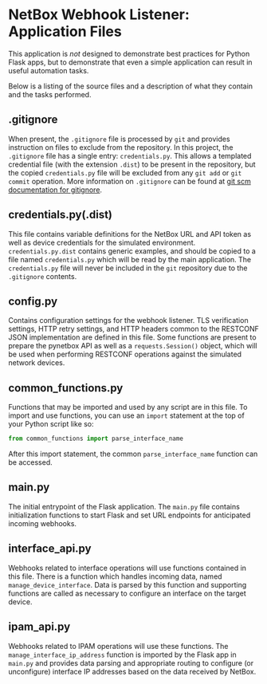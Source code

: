 # NetBox Webhook Listener: Application Files

This application is *not* designed to demonstrate best practices for Python Flask apps, but to demonstrate that even a simple application can result in useful automation tasks.

Below is a listing of the source files and a description of what they contain and the tasks performed.

## .gitignore
When present, the ```.gitignore``` file is processed by ```git``` and provides instruction on files to exclude from the repository. In this project, the ```.gitignore``` file has a single entry: ```credentials.py```. This allows a templated credential file (with the extension ```.dist```) to be present in the repository, but the copied ```credentials.py``` file will be excluded from any ```git add``` or ```git commit``` operation. More information on ```.gitignore``` can be found at [git scm documentation for gitignore](https://git-scm.com/docs/gitignore). 

## credentials.py(.dist)
This file contains variable definitions for the NetBox URL and API token as well as device credentials for the simulated environment. ```credentials.py.dist``` contains generic examples, and should be copied to a file named ```credentials.py``` which will be read by the main application. The ```credentials.py``` file will never be included in the ```git``` repository due to the ```.gitignore``` contents.

## config.py
Contains configuration settings for the webhook listener. TLS verification settings, HTTP retry settings, and HTTP headers common to the RESTCONF JSON implementation are defined in this file. Some functions are present to prepare the pynetbox API as well as a ```requests.Session()``` object, which will be used when performing RESTCONF operations against the simulated network devices.

## common_functions.py
Functions that may be imported and used by any script are in this file. To import and use functions, you can use an ```import``` statement at the top of your Python script like so:

```python
from common_functions import parse_interface_name
```

After this import statement, the common ```parse_interface_name``` function can be accessed.

## main.py
The initial entrypoint of the Flask application. The ```main.py``` file contains initialization functions to start Flask and set URL endpoints for anticipated incoming webhooks.

## interface_api.py
Webhooks related to interface operations will use functions contained in this file. There is a function which handles incoming data, named ```manage_device_interface```. Data is parsed by this function and supporting functions are called as necessary to configure an interface on the target device.

## ipam_api.py
Webhooks related to IPAM operations will use these functions. The ```manage_interface_ip_address``` function is imported by the Flask app in ```main.py``` and provides data parsing and appropriate routing to configure (or unconfigure) interface IP addresses based on the data received by NetBox.
